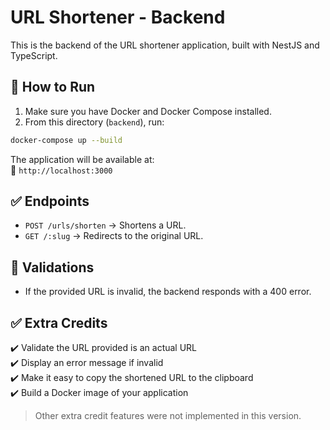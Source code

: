 # URL Shortener - Backend

This is the backend of the URL shortener application, built with NestJS and TypeScript.

## 🚀 How to Run

1. Make sure you have Docker and Docker Compose installed.
2. From this directory (`backend`), run:

```bash
docker-compose up --build
```

The application will be available at:  
📍 `http://localhost:3000`

## ✅ Endpoints

- `POST /urls/shorten` → Shortens a URL.
- `GET /:slug` → Redirects to the original URL.

## 🧪 Validations

- If the provided URL is invalid, the backend responds with a 400 error.

## ✅ Extra Credits

✔️ Validate the URL provided is an actual URL  
✔️ Display an error message if invalid  
✔️ Make it easy to copy the shortened URL to the clipboard  
✔️ Build a Docker image of your application  

> Other extra credit features were not implemented in this version.
